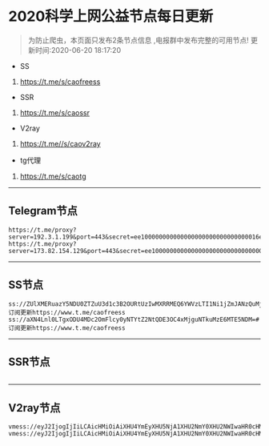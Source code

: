 
# 2020科学上网公益节点每日更新

>为防止爬虫，本页面只发布2条节点信息 ,电报群中发布完整的可用节点!
更新时间:2020-06-20 18:17:20

- SS     
1. https://t.me/s/caofreess
- SSR
1. https://t.me/s/caossr
- V2ray
1. https://t.me//s/caov2ray
- tg代理
1. https://t.me/s/caotg
----------


## Telegram节点

```
https://t.me/proxy?server=192.3.1.199&port=443&secret=ee100000000000000000000000000000016e6f64656a732e6f7267
https://t.me/proxy?server=173.82.154.129&port=443&secret=ee100000000000000000000000000000016e6f64656a732e6f7267
```

----------


## SS节点

```
ss://ZUlXMERuazY5NDU0ZTZuU3d1c3B2OURtUzIwMXRRMEQ6YWVzLTI1Ni1jZmJANzQuMjA3LjI0Ni4yNDI6ODA5OQ==#订阅更新https://www.t.me/caofreess
ss://aXN4Lnl0LTgxODU4MDc2OmFlcy0yNTYtZ2NtQDE3OC4xMjguNTkuMzE6MTE5NDM=#订阅更新https://www.t.me/caofreess

```
----------


## SSR节点

```

```
----------



## V2ray节点
```
vmess://eyJ2IjogIjIiLCAicHMiOiAiXHU4YmEyXHU5NjA1XHU2NmY0XHU2NWIwaHR0cHM6Ly93d3cudC5tZS9jYW92MnJheSIsICJhZGQiOiAiY2hpbmFocmlnaHQueHl6IiwgInBvcnQiOiAiNDQzIiwgImlkIjogImVhNmYxOGJlLWIyMTItMTFlYS04MjNjLTU2MDAwMmQ3Y2FjZCIsICJhaWQiOiAiNDYiLCAibmV0IjogIndzIiwgInR5cGUiOiAibm9uZSIsICJob3N0IjogImNoaW5haHJpZ2h0Lnh5eiIsICJwYXRoIjogIi9XNnNlSGpBYi8iLCAidGxzIjogInRscyJ9
vmess://eyJ2IjogIjIiLCAicHMiOiAiXHU4YmEyXHU5NjA1XHU2NmY0XHU2NWIwaHR0cHM6Ly93d3cudC5tZS9jYW92MnJheSIsICJhZGQiOiAiY2hpbmFoci5tbCIsICJwb3J0IjogIjQ0MyIsICJpZCI6ICI3YTdlMzIwZS1hZWU1LTExZWEtOTNlZi01NjAwMDJkNWRiOTIiLCAiYWlkIjogIjQ2IiwgIm5ldCI6ICJ3cyIsICJ0eXBlIjogIm5vbmUiLCAiaG9zdCI6ICJjaGluYWhyLm1sIiwgInBhdGgiOiAiL1B2Mlo5SzNGLyIsICJ0bHMiOiAidGxzIn0=

```




